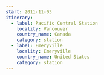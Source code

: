 ```yaml
---
start: 2011-11-03
itinerary:
  - label: Pacific Central Station
    locality: Vancouver
    country_name: Canada
    category: station
  - label: Emeryville
    locality: Emeryville
    country_name: United States
    category: station
---
```

